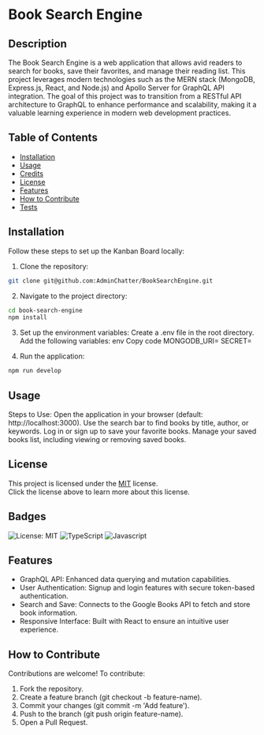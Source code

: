 # Book Search Engine

## Description
The Book Search Engine is a web application that allows avid readers to search for books, save their favorites, and manage their reading list. This project leverages modern technologies such as the MERN stack (MongoDB, Express.js, React, and Node.js) and Apollo Server for GraphQL API integration. The goal of this project was to transition from a RESTful API architecture to GraphQL to enhance performance and scalability, making it a valuable learning experience in modern web development practices.

## Table of Contents

- [Installation](#installation)
- [Usage](#usage)
- [Credits](#credits)
- [License](#license)
- [Features](#features)
- [How to Contribute](#how-to-contribute)
- [Tests](#tests)

## Installation

Follow these steps to set up the Kanban Board locally:

1. Clone the repository:
```bash
git clone git@github.com:AdminChatter/BookSearchEngine.git
```

2. Navigate to the project directory:
```bash
cd book-search-engine
npm install
```

3. Set up the environment variables:
    Create a .env file in the root directory.
    Add the following variables:
    env
    Copy code
    MONGODB_URI=<your-mongodb-connection-string>
    SECRET=<your-secret-key>

4. Run the application:
```bash
npm run develop
```

## Usage
Steps to Use:
    Open the application in your browser (default: http://localhost:3000).
    Use the search bar to find books by title, author, or keywords.
    Log in or sign up to save your favorite books.
    Manage your saved books list, including viewing or removing saved books.

## License

This project is licensed under the [MIT](https://opensource.org/licenses/MIT) license.<BR>
Click the license above to learn more about this license.

## Badges

![License: MIT](https://img.shields.io/badge/License-MIT-yellow.svg)
![TypeScript](https://img.shields.io/badge/TypeScript-blue.svg)
![Javascript](https://img.shields.io/badge/Javascript-blue.svg)

## Features
- GraphQL API: Enhanced data querying and mutation capabilities.
- User Authentication: Signup and login features with secure token-based authentication.
- Search and Save: Connects to the Google Books API to fetch and store book information.
- Responsive Interface: Built with React to ensure an intuitive user experience.

## How to Contribute
Contributions are welcome! To contribute:

1. Fork the repository.
2. Create a feature branch (git checkout -b feature-name).
3. Commit your changes (git commit -m 'Add feature').
4. Push to the branch (git push origin feature-name).
5. Open a Pull Request.